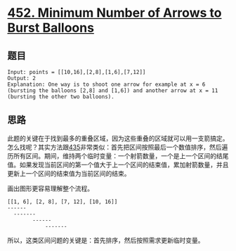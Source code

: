 # [452. Minimum Number of Arrows to Burst Balloons](https://leetcode.com/problems/minimum-number-of-arrows-to-burst-balloons/)

## 题目

```text
Input: points = [[10,16],[2,8],[1,6],[7,12]]
Output: 2
Explanation: One way is to shoot one arrow for example at x = 6 (bursting the balloons [2,8] and [1,6]) and another arrow at x = 11 (bursting the other two balloons).
```

## 思路

此题的关键在于找到最多的重叠区域，因为这些重叠的区域就可以用一支箭搞定。怎么找呢？其实方法跟[435](../x0435/readme.md)非常类似：首先把区间按照最后一个数值排序，然后遍历所有区间。期间，维持两个临时变量：一个射箭数量，一个是上一个区间的结尾值。如果发现当前区间的第一个值大于上一个区间的结束值，累加射箭数量，并且更新上一个区间的结束值为当前区间的结束。

画出图形更容易理解整个流程。

```text
[[1, 6], [2, 8], [7, 12], [10, 16]]
------
  -------
        ------
            -------
```

所以，这类区间问题的关键是：首先排序，然后按照需求更新临时变量。